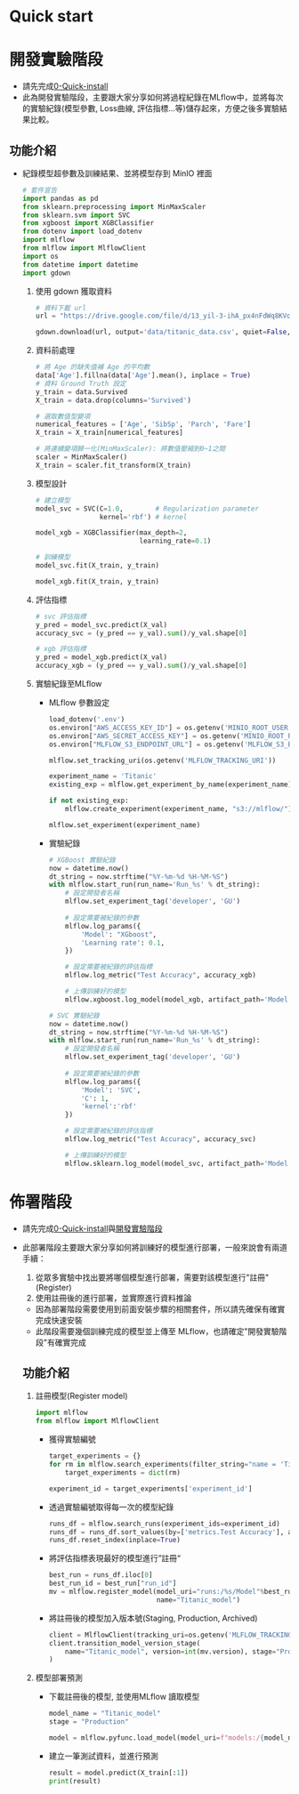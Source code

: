 # Quick start

# 開發實驗階段

- 請先完成[0-Quick-install](https://github.com/AIF-TW/MLOps-is-all-you-need/wiki/0%E2%80%90Quick%E2%80%90install)
- 此為開發實驗階段，主要跟大家分享如何將過程紀錄在MLflow中，並將每次的實驗紀錄(模型參數, Loss曲線, 評估指標…等)儲存起來，方便之後多實驗結果比較。

## 功能介紹

- 紀錄模型超參數及訓練結果、並將模型存到 MinIO 裡面
    ```python
    # 套件宣告
    import pandas as pd
    from sklearn.preprocessing import MinMaxScaler
    from sklearn.svm import SVC
    from xgboost import XGBClassifier
    from dotenv import load_dotenv
    import mlflow
    from mlflow import MlflowClient
    import os
    from datetime import datetime
    import gdown
    ```
    1. 使用 gdown 獲取資料
        ```python
        # 資料下載 url
        url = "https://drive.google.com/file/d/13_yil-3-ihA_px4nFdWq8KVoQWxxffHm/view?usp=sharing"

        gdown.download(url, output='data/titanic_data.csv', quiet=False, fuzzy=True)
        ```
    2. 資料前處理
        
        ```python
        # 將 Age 的缺失值補 Age 的平均數
        data['Age'].fillna(data['Age'].mean(), inplace = True) 
        # 資料 Ground Truth 設定
        y_train = data.Survived
        X_train = data.drop(columns='Survived')
        
        # 選取數值型變項
        numerical_features = ['Age', 'SibSp', 'Parch', 'Fare']
        X_train = X_train[numerical_features]

        # 將連續變項歸一化(MinMaxScaler): 將數值壓縮到0~1之間
        scaler = MinMaxScaler()
        X_train = scaler.fit_transform(X_train)

        ```
        
    3. 模型設計
        
        ```python
        # 建立模型
        model_svc = SVC(C=1.0,        # Regularization parameter
                        kernel='rbf') # kernel
        
        model_xgb = XGBClassifier(max_depth=2,
                                  learning_rate=0.1)
        
        # 訓練模型
        model_svc.fit(X_train, y_train)
        
        model_xgb.fit(X_train, y_train)
        ```
        
    4. 評估指標
        
        ```python
        # svc 評估指標
        y_pred = model_svc.predict(X_val)
        accuracy_svc = (y_pred == y_val).sum()/y_val.shape[0]
        
        # xgb 評估指標
        y_pred = model_xgb.predict(X_val)
        accuracy_xgb = (y_pred == y_val).sum()/y_val.shape[0]
        ```
        
    5. 實驗紀錄至MLflow
        - MLflow 參數設定
            
            ```python
            load_dotenv('.env')
            os.environ["AWS_ACCESS_KEY_ID"] = os.getenv('MINIO_ROOT_USER')
            os.environ["AWS_SECRET_ACCESS_KEY"] = os.getenv('MINIO_ROOT_PASSWORD')
            os.environ["MLFLOW_S3_ENDPOINT_URL"] = os.getenv('MLFLOW_S3_ENDPOINT_URL')
            
            mlflow.set_tracking_uri(os.getenv('MLFLOW_TRACKING_URI'))
            
            experiment_name = 'Titanic'
            existing_exp = mlflow.get_experiment_by_name(experiment_name)
            
            if not existing_exp:
                mlflow.create_experiment(experiment_name, "s3://mlflow/")
            
            mlflow.set_experiment(experiment_name)
            ```
            
        - 實驗紀錄
            
            ```python
            # XGBoost 實驗紀錄
            now = datetime.now()
            dt_string = now.strftime("%Y-%m-%d %H-%M-%S")
            with mlflow.start_run(run_name='Run_%s' % dt_string):
                # 設定開發者名稱
                mlflow.set_experiment_tag('developer', 'GU')
                
                # 設定需要被紀錄的參數
                mlflow.log_params({
                    'Model': "XGboost",
                    'Learning rate': 0.1,
                })

                # 設定需要被紀錄的評估指標
                mlflow.log_metric("Test Accuracy", accuracy_xgb)

                # 上傳訓練好的模型
                mlflow.xgboost.log_model(model_xgb, artifact_path='Model')
            
            # SVC 實驗紀錄
            now = datetime.now()
            dt_string = now.strftime("%Y-%m-%d %H-%M-%S")
            with mlflow.start_run(run_name='Run_%s' % dt_string):
                # 設定開發者名稱
                mlflow.set_experiment_tag('developer', 'GU')
                
                # 設定需要被紀錄的參數
                mlflow.log_params({
                    'Model': 'SVC',
                    'C': 1,
                    'kernel':'rbf'
                })

                # 設定需要被紀錄的評估指標
                mlflow.log_metric("Test Accuracy", accuracy_svc)

                # 上傳訓練好的模型
                mlflow.sklearn.log_model(model_svc, artifact_path='Model')
            ```
            

# 佈署階段

- 請先完成[0-Quick-install](https://github.com/AIF-TW/MLOps-is-all-you-need/wiki/0%E2%80%90Quick%E2%80%90install)與[開發實驗階段](https://github.com/AIF-TW/MLOps-is-all-you-need/wiki/1%E2%80%90Quick%E2%80%90start#%E9%96%8B%E7%99%BC%E5%AF%A6%E9%A9%97%E9%9A%8E%E6%AE%B5)
- 此部署階段主要跟大家分享如何將訓練好的模型進行部署，一般來說會有兩道手續：
    1. 從眾多實驗中找出要將哪個模型進行部署，需要對該模型進行"註冊"(Register)
    2. 使用註冊後的進行部署，並實際進行資料推論
    - 因為部署階段需要使用到前面安裝步驟的相關套件，所以請先確保有確實完成快速安裝
    - 此階段需要幾個訓練完成的模型並上傳至 MLflow，也請確定"開發實驗階段"有確實完成
    
    ## **功能介紹**
    
    1. 註冊模型(Register model)
        
        ```python
        import mlflow
        from mlflow import MlflowClient
        ```
        
        - 獲得實驗編號
            
            ```python
            target_experiments = {}
            for rm in mlflow.search_experiments(filter_string="name = 'Titanic'"):
                target_experiments = dict(rm)
            
            experiment_id = target_experiments['experiment_id']
            ```
            
        - 透過實驗編號取得每一次的模型紀錄
            
            ```python
            runs_df = mlflow.search_runs(experiment_ids=experiment_id)
            runs_df = runs_df.sort_values(by=['metrics.Test Accuracy'], ascending=False)
            runs_df.reset_index(inplace=True)
            ```
            
        - 將評估指標表現最好的模型進行”註冊“
            
            ```python
            best_run = runs_df.iloc[0]
            best_run_id = best_run["run_id"]
            mv = mlflow.register_model(model_uri="runs:/%s/Model"%best_run_id, 
                                       name="Titanic_model")
            ```
            
        - 將註冊後的模型加入版本號(Staging, Production, Archived)
            
            ```python
            client = MlflowClient(tracking_uri=os.getenv('MLFLOW_TRACKING_URI'))
            client.transition_model_version_stage(
                name="Titanic_model", version=int(mv.version), stage="Production"
            )
            ```
            
    2. 模型部署預測

        - 下載註冊後的模型, 並使用MLflow 讀取模型
            
            ```python
            model_name = "Titanic_model"
            stage = "Production"
            
            model = mlflow.pyfunc.load_model(model_uri=f"models:/{model_name}/{stage}")
            ```
            
        - 建立一筆測試資料，並進行預測
            
            ```python
            result = model.predict(X_train[:1])
            print(result)
            ```